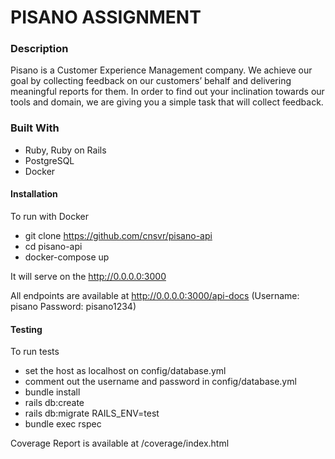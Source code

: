 # PISANO ASSIGNMENT
### Description
Pisano is a Customer Experience Management company. We achieve our goal by collecting feedback on our customers’ behalf and delivering meaningful reports for them. In order to find out your inclination towards our tools and domain, we are giving you a simple task that will collect feedback.
### Built With
- Ruby, Ruby on Rails
- PostgreSQL
- Docker

####  Installation
To run with Docker
 - git clone https://github.com/cnsvr/pisano-api
 - cd pisano-api
 - docker-compose up

It will serve on the http://0.0.0.0:3000

All endpoints are available at http://0.0.0.0:3000/api-docs (Username: pisano Password: pisano1234)

#### Testing
To run tests
 - set the host as localhost on config/database.yml
 - comment out the username and password in config/database.yml
 - bundle install
 - rails db:create
 - rails db:migrate RAILS_ENV=test
 - bundle exec rspec

Coverage Report is available at /coverage/index.html
